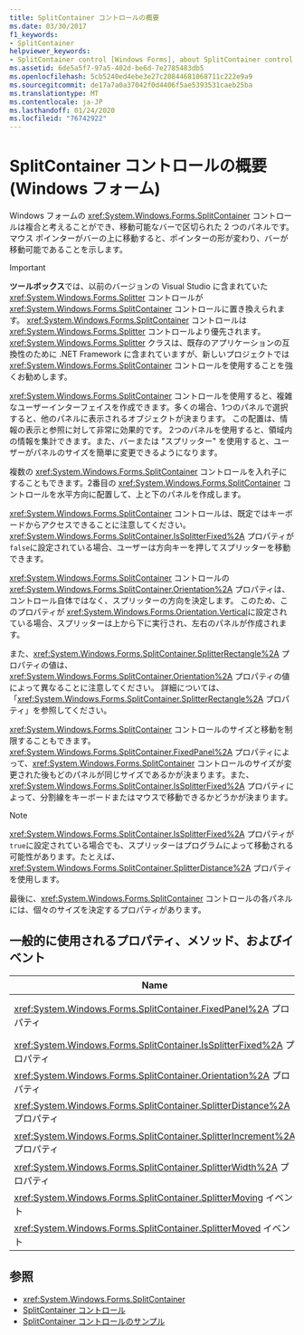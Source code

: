 ```yaml
---
title: SplitContainer コントロールの概要
ms.date: 03/30/2017
f1_keywords:
- SplitContainer
helpviewer_keywords:
- SplitContainer control [Windows Forms], about SplitContainer control
ms.assetid: 6de5a5f7-97a5-402d-be6d-7e2785483db5
ms.openlocfilehash: 5cb5240ed4ebe3e27c20844681068711c222e9a9
ms.sourcegitcommit: de17a7a0a37042f0d4406f5ae5393531caeb25ba
ms.translationtype: MT
ms.contentlocale: ja-JP
ms.lasthandoff: 01/24/2020
ms.locfileid: "76742922"
---
```

# <a name="splitcontainer-control-overview-windows-forms"></a>SplitContainer コントロールの概要 (Windows フォーム)
Windows フォームの <xref:System.Windows.Forms.SplitContainer> コントロールは複合と考えることができ、移動可能なバーで区切られた 2 つのパネルです。 マウス ポインターがバーの上に移動すると、ポインターの形が変わり、バーが移動可能であることを示します。  
  
> [!IMPORTANT]
> **ツールボックス**では、以前のバージョンの Visual Studio に含まれていた <xref:System.Windows.Forms.Splitter> コントロールが <xref:System.Windows.Forms.SplitContainer> コントロールに置き換えられます。 <xref:System.Windows.Forms.SplitContainer> コントロールは <xref:System.Windows.Forms.Splitter> コントロールより優先されます。 <xref:System.Windows.Forms.Splitter> クラスは、既存のアプリケーションの互換性のために .NET Framework に含まれていますが、新しいプロジェクトでは <xref:System.Windows.Forms.SplitContainer> コントロールを使用することを強くお勧めします。  
  
 <xref:System.Windows.Forms.SplitContainer> コントロールを使用すると、複雑なユーザーインターフェイスを作成できます。多くの場合、1つのパネルで選択すると、他のパネルに表示されるオブジェクトが決まります。 この配置は、情報の表示と参照に対して非常に効果的です。 2つのパネルを使用すると、領域内の情報を集計できます。また、バーまたは "スプリッター" を使用すると、ユーザーがパネルのサイズを簡単に変更できるようになります。  
  
 複数の <xref:System.Windows.Forms.SplitContainer> コントロールを入れ子にすることもできます。2番目の <xref:System.Windows.Forms.SplitContainer> コントロールを水平方向に配置して、上と下のパネルを作成します。  
  
 <xref:System.Windows.Forms.SplitContainer> コントロールは、既定ではキーボードからアクセスできることに注意してください。<xref:System.Windows.Forms.SplitContainer.IsSplitterFixed%2A> プロパティが `false`に設定されている場合、ユーザーは方向キーを押してスプリッターを移動できます。  
  
 <xref:System.Windows.Forms.SplitContainer> コントロールの <xref:System.Windows.Forms.SplitContainer.Orientation%2A> プロパティは、コントロール自体ではなく、スプリッターの方向を決定します。 このため、このプロパティが <xref:System.Windows.Forms.Orientation.Vertical>に設定されている場合、スプリッターは上から下に実行され、左右のパネルが作成されます。  
  
 また、<xref:System.Windows.Forms.SplitContainer.SplitterRectangle%2A> プロパティの値は、<xref:System.Windows.Forms.SplitContainer.Orientation%2A> プロパティの値によって異なることに注意してください。 詳細については、「<xref:System.Windows.Forms.SplitContainer.SplitterRectangle%2A> プロパティ」を参照してください。  
  
 <xref:System.Windows.Forms.SplitContainer> コントロールのサイズと移動を制限することもできます。 <xref:System.Windows.Forms.SplitContainer.FixedPanel%2A> プロパティによって、<xref:System.Windows.Forms.SplitContainer> コントロールのサイズが変更された後もどのパネルが同じサイズであるかが決まります。また、<xref:System.Windows.Forms.SplitContainer.IsSplitterFixed%2A> プロパティによって、分割線をキーボードまたはマウスで移動できるかどうかが決まります。  
  
> [!NOTE]
> <xref:System.Windows.Forms.SplitContainer.IsSplitterFixed%2A> プロパティが `true`に設定されている場合でも、スプリッターはプログラムによって移動される可能性があります。たとえば、<xref:System.Windows.Forms.SplitContainer.SplitterDistance%2A> プロパティを使用します。  
  
 最後に、<xref:System.Windows.Forms.SplitContainer> コントロールの各パネルには、個々のサイズを決定するプロパティがあります。  
  
## <a name="commonly-used-properties-methods-and-events"></a>一般的に使用されるプロパティ、メソッド、およびイベント  
  
|Name|[説明]|  
|----------|-----------------|  
|<xref:System.Windows.Forms.SplitContainer.FixedPanel%2A> プロパティ|<xref:System.Windows.Forms.SplitContainer> コントロールのサイズを変更した後、どのパネルが同じサイズになるかを指定します。|  
|<xref:System.Windows.Forms.SplitContainer.IsSplitterFixed%2A> プロパティ|キーボードまたはマウスを使用してスプリッターを移動できるかどうかを決定します。|  
|<xref:System.Windows.Forms.SplitContainer.Orientation%2A> プロパティ|分割線を垂直方向または水平方向のどちらに配置するかを決定します。|  
|<xref:System.Windows.Forms.SplitContainer.SplitterDistance%2A> プロパティ|左端または上端から移動可能スプリッターバーまでの距離をピクセル単位で決定します。|  
|<xref:System.Windows.Forms.SplitContainer.SplitterIncrement%2A> プロパティ|ユーザーがスプリッターを移動できる最小距離をピクセル単位で指定します。|  
|<xref:System.Windows.Forms.SplitContainer.SplitterWidth%2A> プロパティ|分割線の太さ (ピクセル単位) を決定します。|  
|<xref:System.Windows.Forms.SplitContainer.SplitterMoving> イベント|スプリッターの移動中に発生します。|  
|<xref:System.Windows.Forms.SplitContainer.SplitterMoved> イベント|スプリッターが移動したときに発生します。|  
  
## <a name="see-also"></a>参照

- <xref:System.Windows.Forms.SplitContainer>
- [SplitContainer コントロール](splitcontainer-control-windows-forms.md)
- [SplitContainer コントロールのサンプル](https://docs.microsoft.com/previous-versions/visualstudio/visual-studio-2008/0ffz7d1b(v=vs.90))
